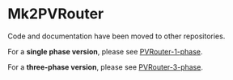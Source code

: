 # Mk2PVRouter

Code and documentation have been moved to other repositories.

For a **single phase version**, please see [PVRouter-1-phase](https://github.com/FredM67/PVRouter-1-phase).

For a **three-phase version**, please see [PVRouter-3-phase](https://github.com/FredM67/PVRouter-3-phase).
